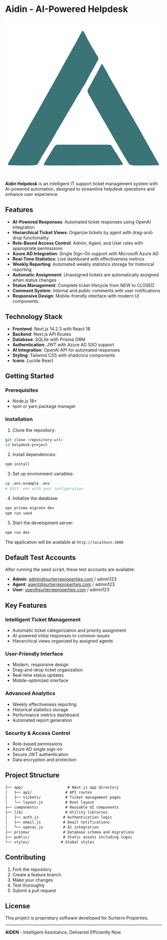 # Aidin - AI-Powered Helpdesk

![Aidin Logo](public/images/aidin-logo.png)

**Aidin Helpdesk** is an intelligent IT support ticket management system with AI-powered automation, designed to streamline helpdesk operations and enhance user experience.

## Features

- **AI-Powered Responses**: Automated ticket responses using OpenAI integration
- **Hierarchical Ticket Views**: Organize tickets by agent with drag-and-drop functionality
- **Role-Based Access Control**: Admin, Agent, and User roles with appropriate permissions
- **Azure AD Integration**: Single Sign-On support with Microsoft Azure AD
- **Real-Time Statistics**: Live dashboard with effectiveness metrics
- **Weekly Reporting**: Automated weekly statistics storage for historical reporting
- **Automatic Assignment**: Unassigned tickets are automatically assigned when status changes
- **Status Management**: Complete ticket lifecycle from NEW to CLOSED
- **Comment System**: Internal and public comments with user notifications
- **Responsive Design**: Mobile-friendly interface with modern UI components

## Technology Stack

- **Frontend**: Next.js 14.2.3 with React 18
- **Backend**: Next.js API Routes
- **Database**: SQLite with Prisma ORM
- **Authentication**: JWT with Azure AD SSO support
- **AI Integration**: OpenAI API for automated responses
- **Styling**: Tailwind CSS with shadcn/ui components
- **Icons**: Lucide React

## Getting Started

### Prerequisites

- Node.js 18+
- npm or yarn package manager

### Installation

1. Clone the repository:
```bash
git clone <repository-url>
cd helpdesk-project
```

2. Install dependencies:
```bash
npm install
```

3. Set up environment variables:
```bash
cp .env.example .env
# Edit .env with your configuration
```

4. Initialize the database:
```bash
npx prisma migrate dev
npm run seed
```

5. Start the development server:
```bash
npm run dev
```

The application will be available at `http://localhost:3000`

## Default Test Accounts

After running the seed script, these test accounts are available:

- **Admin**: admin@surterreproperties.com / admin123
- **Agent**: agent@surterreproperties.com / admin123
- **User**: user@surterreproperties.com / admin123

## Key Features

### Intelligent Ticket Management
- Automatic ticket categorization and priority assignment
- AI-powered initial responses to common issues
- Hierarchical views organized by assigned agents

### User-Friendly Interface
- Modern, responsive design
- Drag-and-drop ticket organization
- Real-time status updates
- Mobile-optimized interface

### Advanced Analytics
- Weekly effectiveness reporting
- Historical statistics storage
- Performance metrics dashboard
- Automated report generation

### Security & Access Control
- Role-based permissions
- Azure AD single sign-on
- Secure JWT authentication
- Data encryption and protection

## Project Structure

```
├── app/                    # Next.js app directory
│   ├── api/               # API routes
│   ├── tickets/           # Ticket management pages
│   └── layout.js          # Root layout
├── components/            # Reusable UI components
├── lib/                   # Utility libraries
│   ├── auth.js           # Authentication logic
│   ├── email.js          # Email notifications
│   └── openai.js         # AI integration
├── prisma/               # Database schema and migrations
├── public/               # Static assets including logos
└── styles/              # Global styles
```

## Contributing

1. Fork the repository
2. Create a feature branch
3. Make your changes
4. Test thoroughly
5. Submit a pull request

## License

This project is proprietary software developed for Surterre Properties.

---

**AIDEN** - Intelligent Assistance, Delivered Efficiently Now